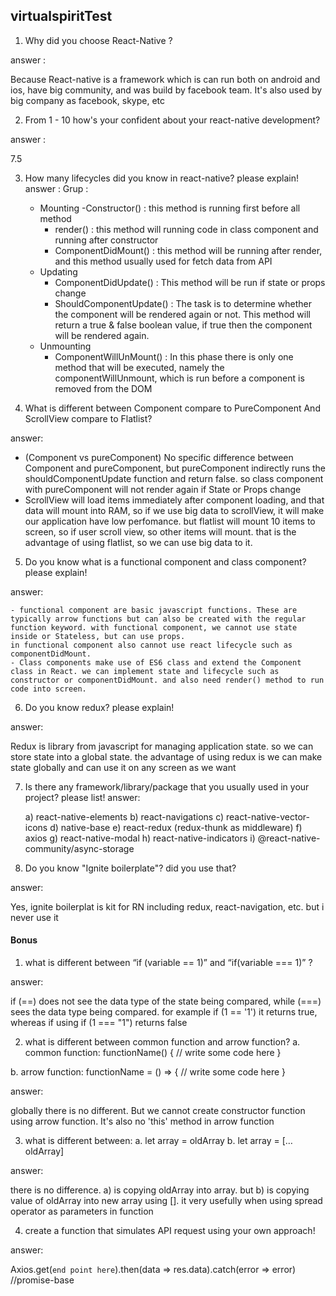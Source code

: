 ## virtualspiritTest

1. Why did you choose React-Native ?

answer :

Because React-native is a framework which is can run both on android and ios, have big community, and was build by facebook team. It's also used by big company as facebook, skype, etc

2. From 1 - 10 how's your confident about your react-native development?

answer :

7.5

3. How many lifecycles did you know in react-native? please explain!
answer :
Grup :
	- Mounting
		-Constructor() : this method is running first before all method 
		- render() : this method will running code in class component and running after constructor
		- ComponentDidMount() : this method will be running after render, and this method usually used for fetch data from API
	- Updating
		- ComponentDidUpdate() : This method will be run if state or props change
		- ShouldComponentUpdate() : The task is to determine whether the component will be rendered again or not. This method will return a true & false boolean value, if true then the component will be rendered again.
  	- Unmounting
		- ComponentWillUnMount() : In this phase there is only one method that will be executed, namely the componentWillUnmount, which is run before a component is removed from the DOM



4. What is different between Component compare to PureComponent And ScrollView compare to Flatlist?

answer:

  - (Component vs pureComponent) No specific difference between Component and pureComponent, but pureComponent indirectly runs the shouldComponentUpdate function and return false. so class component with pureComponent will not render again if State or Props change
  - ScrollView will load items immediately after component loading, and that data will mount into RAM, so if we use big data to scrollView, it will make our application have low perfomance. but flatlist will mount 10 items to screen, so if user scroll view, so other items will mount. that is the advantage of using flatlist, so we can use big data to it.

5. Do you know what is a functional component and class component? please explain!

answer:

	- functional component are basic javascript functions. These are typically arrow functions but can also be created with the regular function keyword. with functional component, we cannot use state inside or Stateless, but can use props.
   	in functional component also cannot use react lifecycle such as componentDidMount.
	- Class components make use of ES6 class and extend the Component class in React. we can implement state and lifecycle such as constructor or componentDidMount. and also need render() method to run code into screen.


6. Do you know redux? please explain!

answer:

Redux is library from javascript for managing application state. so we can store state into a global state. the advantage of using redux is we can make state globally and can use it on any screen as we want


7. Is there any framework/library/package that you usually used in your project? please list!
answer: 

	a) react-native-elements
	b) react-navigations
	c) react-native-vector-icons
	d) native-base
	e) react-redux (redux-thunk as middleware)
	f) axios
	g) react-native-modal
	h) react-native-indicators
	i) @react-native-community/async-storage


8. Do you know "Ignite boilerplate"? did you use that?

answer:

Yes, ignite boilerplat is kit for RN including redux, react-navigation, etc. but i never use it




#### Bonus

1. what is different between “if (variable == 1)” and “if(variable === 1)” ?

answer: 

if (==) does not see the data type of the state being compared, while (===) sees the data type being compared. for example if (1 == '1') it returns true, whereas if using if (1 === "1") returns false


2. what is different between common function  and arrow function?
  a. common function:
  functionName() {
    // write some code here
  }

  b. arrow function:
  functionName = () => {
    // write some code here
  }

answer:

globally there is no different. But we cannot create constructor function using arrow function. It's also no 'this' method in arrow function
  
  
  
3. what is different between:
  a. let array = oldArray
  b. let array = […oldArray]

answer: 

there is no difference. a) is copying oldArray into array. but b) is copying value of oldArray into new array using []. it very usefully when using spread operator as parameters in function
  
4. create a function that simulates API request using your own approach!

answer:

Axios.get(`end point here`).then(data => res.data).catch(error => error) //promise-base
